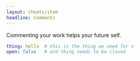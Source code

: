 ```yaml
---
layout: cheats/item
headline: Comments
---
```


Commenting your work helps your future self.

```yaml
thing: hello  # this is the thing we need for x
open: false   # and thing needs to be closed
```
